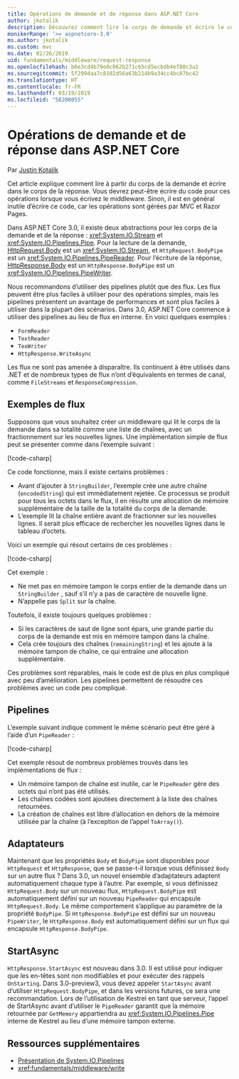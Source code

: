 ```yaml
---
title: Opérations de demande et de réponse dans ASP.NET Core
author: jkotalik
description: Découvrez comment lire le corps de demande et écrire le corps de la réponse dans ASP.NET Core.
monikerRange: '>= aspnetcore-3.0'
ms.author: jkotalik
ms.custom: mvc
ms.date: 02/26/2019
uid: fundamentals/middleware/request-response
ms.openlocfilehash: b6e3cd4b79e0c062b271c65cd5ecbdb4ef80c3a1
ms.sourcegitcommit: 5f299daa7c8102d56a63b214b9a34cc4bc87bc42
ms.translationtype: HT
ms.contentlocale: fr-FR
ms.lasthandoff: 03/19/2019
ms.locfileid: "58208055"
---
```

# <a name="request-and-response-operations-in-aspnet-core"></a>Opérations de demande et de réponse dans ASP.NET Core

Par [Justin Kotalik](https://github.com/jkotalik)

Cet article explique comment lire à partir du corps de la demande et écrire dans le corps de la réponse. Vous devrez peut-être écrire du code pour ces opérations lorsque vous écrivez le middleware. Sinon, il est en général inutile d’écrire ce code, car les opérations sont gérées par MVC et Razor Pages.

Dans ASP.NET Core 3.0, il existe deux abstractions pour les corps de la demande et de la réponse : <xref:System.IO.Stream> et <xref:System.IO.Pipelines.Pipe>. Pour la lecture de la demande, [HttpRequest.Body](xref:Microsoft.AspNetCore.Http.HttpRequest.Body) est un <xref:System.IO.Stream>, et `HttpRequest.BodyPipe` est un <xref:System.IO.Pipelines.PipeReader>. Pour l’écriture de la réponse, [HttpResponse.Body](xref:Microsoft.AspNetCore.Http.HttpResponse.Body) est un `HttpResponse.BodyPipe` est un <xref:System.IO.Pipelines.PipeWriter>.

Nous recommandons d’utiliser des pipelines plutôt que des flux. Les flux peuvent être plus faciles à utiliser pour des opérations simples, mais les pipelines présentent un avantage de performances et sont plus faciles à utiliser dans la plupart des scénarios. Dans 3.0, ASP.NET Core commence à utiliser des pipelines au lieu de flux en interne. En voici quelques exemples :

- `FormReader`
- `TextReader`
- `TexWriter`
- `HttpResponse.WriteAsync`

Les flux ne sont pas amenée à disparaître. Ils continuent à être utilisés dans .NET et de nombreux types de flux n’ont d’équivalents en termes de canal, comme `FileStreams` et `ResponseCompression`.

## <a name="stream-examples"></a>Exemples de flux

Supposons que vous souhaitez créer un middleware qui lit le corps de la demande dans sa totalité comme une liste de chaînes, avec un fractionnement sur les nouvelles lignes. Une implémentation simple de flux peut se présenter comme dans l’exemple suivant :

[!code-csharp[](request-response/samples/3.x/RequestResponseSample/Startup.cs?name=GetListOfStringsFromStream)]

Ce code fonctionne, mais il existe certains problèmes :

- Avant d’ajouter à `StringBuilder`, l’exemple crée une autre chaîne (`encodedString`) qui est immédiatement rejetée. Ce processus se produit pour tous les octets dans le flux, il en résulte une allocation de mémoire supplémentaire de la taille de la totalité du corps de la demande.
- L’exemple lit la chaîne entière avant de fractionner sur les nouvelles lignes. Il serait plus efficace de rechercher les nouvelles lignes dans le tableau d’octets.

Voici un exemple qui résout certains de ces problèmes :

[!code-csharp[](request-response/samples/3.x/RequestResponseSample/Startup.cs?name=GetListOfStringsFromStreamMoreEfficient)]

Cet exemple :

- Ne met pas en mémoire tampon le corps entier de la demande dans un `StringBuilder` , sauf s’il n’y a pas de caractère de nouvelle ligne.
- N’appelle pas `Split` sur la chaîne.

Toutefois, il existe toujours quelques problèmes :

- Si les caractères de saut de ligne sont épars, une grande partie du corps de la demande est mis en mémoire tampon dans la chaîne.
- Cela crée toujours des chaînes (`remainingString`) et les ajoute à la mémoire tampon de chaîne, ce qui entraîne une allocation supplémentaire.

Ces problèmes sont réparables, mais le code est de plus en plus compliqué avec peu d’amélioration. Les pipelines permettent de résoudre ces problèmes avec un code peu compliqué.

## <a name="pipelines"></a>Pipelines

L’exemple suivant indique comment le même scénario peut être géré à l’aide d’un `PipeReader` :

[!code-csharp[](request-response/samples/3.x/RequestResponseSample/Startup.cs?name=GetListOfStringFromPipe)]

Cet exemple résout de nombreux problèmes trouvés dans les implémentations de flux :

- Un mémoire tampon de chaîne est inutile, car le `PipeReader` gère des octets qui n’ont pas été utilisés.
- Les chaînes codées sont ajoutées directement à la liste des chaînes retournées.
- La création de chaînes est libre d’allocation en dehors de la mémoire utilisée par la chaîne (à l’exception de l’appel `ToArray()`).

## <a name="adapters"></a>Adaptateurs

Maintenant que les propriétés `Body` et `BodyPipe` sont disponibles pour `HttpRequest` et `HttpResponse`, que se passe-t-il lorsque vous définissez `Body` sur un autre flux ? Dans 3.0, un nouvel ensemble d’adaptateurs adaptent automatiquement chaque type à l’autre. Par exemple, si vous définissez `HttpRequest.Body` sur un nouveau flux, `HttpRequest.BodyPipe` est automatiquement défini sur un nouveau `PipeReader` qui encapsule `HttpRequest.Body`. Le même comportement s’applique au paramètre de la propriété `BodyPipe`. Si `HttpResponse.BodyPipe` est défini sur un nouveau `PipeWriter`, le `HttpResponse.Body` est automatiquement défini sur un flux qui encapsule `HttpResponse.BodyPipe`.

## <a name="startasync"></a>StartAsync

`HttpResponse.StartAsync` est nouveau dans 3.0. Il est utilisé pour indiquer que les en-têtes sont non modifiables et pour exécuter des rappels `OnStarting`. Dans 3.0-preview3, vous devez appeler `StartAsync` avant d’utiliser `HttpRequest.BodyPipe`, et dans les versions futures, ce sera une recommandation. Lors de l’utilisation de Kestrel en tant que serveur, l’appel de StartAsync avant d’utiliser le `PipeReader` garantit que la mémoire retournée par `GetMemory` appartiendra au <xref:System.IO.Pipelines.Pipe> interne de Kestrel au lieu d’une mémoire tampon externe.

## <a name="additional-resources"></a>Ressources supplémentaires

- [Présentation de System.IO.Pipelines](https://devblogs.microsoft.com/dotnet/system-io-pipelines-high-performance-io-in-net/)
- <xref:fundamentals/middleware/write>